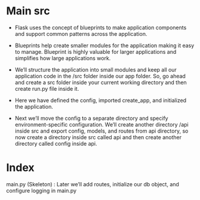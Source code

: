 # Main src

- Flask uses the concept of blueprints to make application components and support common patterns across the application. 

- Blueprints help create smaller modules for the application making it easy to manage. Blueprint is highly valuable for larger applications and simplifies how large applications work.

- We’ll structure the application into small modules and keep all our application code in the /src folder inside our app folder. So, go ahead and create a src folder inside your current working directory and then create run.py file inside it.

- Here we have defined the config, imported create_app, and initialized the application. 

- Next we’ll move the config to a separate directory and specify environment-specific configuration. 
We’ll create another directory /api inside src and export config, models, and routes from api directory, so now create a directory inside src called api and then create another directory called config inside api.

# Index
 main.py (Skeleton) :  Later we’ll add routes, initialize our db object, and configure logging in main.py

 